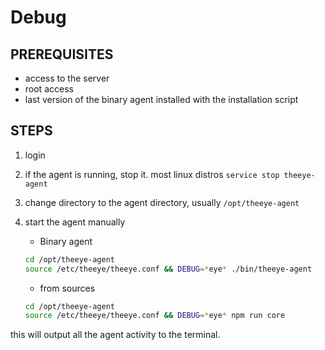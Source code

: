 # Debug

## PREREQUISITES

- access to the server
- root access
- last version of the binary agent installed with the installation script

## STEPS

1. login
2. if the agent is running, stop it. most linux distros `service stop theeye-agent`
3. change directory to the agent directory, usually `/opt/theeye-agent`
4. start the agent manually      
    * Binary agent       
    ```bash
    cd /opt/theeye-agent
    source /etc/theeye/theeye.conf && DEBUG=*eye* ./bin/theeye-agent
    ```    
    * from sources       
    
    ```bash
    cd /opt/theeye-agent
    source /etc/theeye/theeye.conf && DEBUG=*eye* npm run core
    ```




this will output all the agent activity to the terminal.


